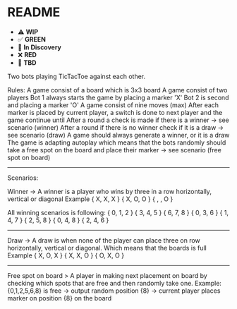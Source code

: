 # README

* ⚠️ **WIP**
* ✅ **GREEN**
* 🧠 **In Discovery**
* ❌ **RED**
* 📝 **TBD**

Two bots playing TicTacToe against each other.

Rules:
A game consist of a board which is 3x3 board
A game consist of two players
Bot 1 always starts the game by placing a marker 'X'
Bot 2 is second and placing a marker 'O'
A game consist of nine moves (max)
After each marker is placed by current player, a switch is done to next player and the game continue until
After a round a check is made if there is a winner -> see scenario (winner)
After a round if there is no winner check if it is a draw -> see scenario (draw)
A game should always generate a winner, or it is a draw
The game is adapting autoplay which means that the bots randomly should take a free spot on the board and place their marker
-> see scenario (free spot on board)

-----------------------------------------------------------------------------------------------------------------------

Scenarios:

Winner -> A winner is a player who wins by three in a row horizontally, vertical or diagonal
Example
{ X, X, X }
{ X, O, O }
{  ,  , O }

All winning scenarios is following:
{ 0, 1, 2 }
{ 3, 4, 5 }
{ 6, 7, 8 }
{ 0, 3, 6 }
{ 1, 4, 7 }
{ 2, 5, 8 }
{ 0, 4, 8 }
{ 2, 4, 6 }

-----------------------------------------------------------------------------------------------------------------------

Draw -> A draw is when none of the player can place three on row horizontally, vertical or diagonal. Which means that
the boards is full
Example
{ X, O, X }
{ X, X, O }
{ O, X, O }

-----------------------------------------------------------------------------------------------------------------------

Free spot on board > A player in making next placement on board by checking which spots that are free and then randomly take one.
Example: {0,1,2,5,6,8} is free -> output random position {8} -> current player places marker on position {8} on the board

